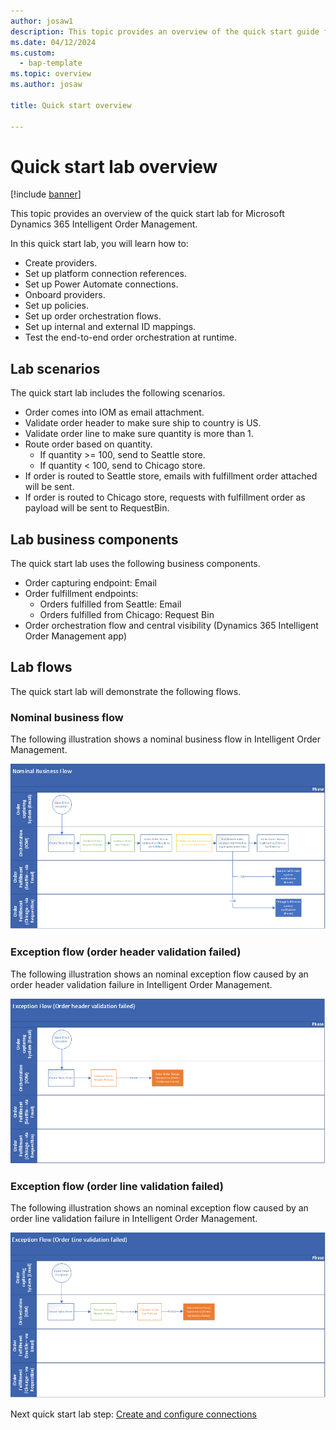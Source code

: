 ```yaml
---
author: josaw1
description: This topic provides an overview of the quick start guide for Microsoft Dynamics 365 Intelligent Order Management.
ms.date: 04/12/2024
ms.custom: 
  - bap-template
ms.topic: overview
ms.author: josaw

title: Quick start overview

---
```


# Quick start lab overview

[!include [banner](includes/banner.md)]

This topic provides an overview of the quick start lab for Microsoft Dynamics 365 Intelligent Order Management.

In this quick start lab, you will learn how to:

-	Create providers.
-	Set up platform connection references.
-	Set up Power Automate connections.
-	Onboard providers.
-	Set up policies.
-	Set up order orchestration flows.
-	Set up internal and external ID mappings.
-	Test the end-to-end order orchestration at runtime.

## Lab scenarios  

The quick start lab includes the following scenarios.

-	Order comes into IOM as email attachment.
-	Validate order header to make sure ship to country is US.
-	Validate order line to make sure quantity is more than 1.
-	Route order based on quantity.
    - If quantity >= 100, send to Seattle store.
    - If quantity < 100, send to Chicago store.
-	If order is routed to Seattle store, emails with fulfillment order attached will be sent.
-	If order is routed to Chicago store, requests with fulfillment order as payload will be sent to RequestBin.

## Lab business components

The quick start lab uses the following business components.

- Order capturing endpoint: Email
- Order fulfillment endpoints:
    - Orders fulfilled from Seattle: Email
    - Orders fulfilled from Chicago: Request Bin
- Order orchestration flow and central visibility (Dynamics 365 Intelligent Order Management app)

## Lab flows

The quick start lab will demonstrate the following flows.

### Nominal business flow

The following illustration shows a nominal business flow in Intelligent Order Management.

![Nominal business flow](media/lab_flow_1.png)

### Exception flow (order header validation failed)

The following illustration shows an nominal exception flow caused by an order header validation failure in Intelligent Order Management.

![Exception flow (order header validation failed)](media/lab_flow_2.png)

### Exception flow (order line validation failed)

The following illustration shows an nominal exception flow caused by an order line validation failure in Intelligent Order Management.

![Exception flow (order line validation failed)](media/lab_flow_3.png)


Next quick start lab step: [Create and configure connections](lab-create-configure-connections.md)

